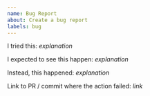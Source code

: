 ```yaml
---
name: Bug Report
about: Create a bug report
labels: bug
---
```

<!--
If this is a security issue, please report it following the
[security reporting procedure](https://github.com/model-checking/kani/security/policy).
-->

I tried this: *explanation*

I expected to see this happen: *explanation*

Instead, this happened: *explanation*

Link to PR / commit where the action failed: *link*
